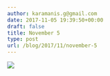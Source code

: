 ```yaml
---
author: karamanis.g@gmail.com
date: 2017-11-05 19:39:50+00:00
draft: false
title: November 5
type: post
url: /blog/2017/11/november-5
---
```


![](https://images.squarespace-cdn.com/content/v1/4f3f61bae4b063b909445965/1509906280920-2TTSYFXDQYIABOJHZKT3/ke17ZwdGBToddI8pDm48kOcX9HJqjYPD4rdk3ViAQ117gQa3H78H3Y0txjaiv_0fDoOvxcdMmMKkDsyUqMSsMWxHk725yiiHCCLfrh8O1z5QPOohDIaIeljMHgDF5CVlOqpeNLcJ80NK65_fV7S1UfQYRtECc6AGi7DEn_ZAZAmAjCl6dgCH-F-0T6OAhuOFB3wL4j6qYvqURfPD81GCyw/IMG_2659.JPG?format=original)

